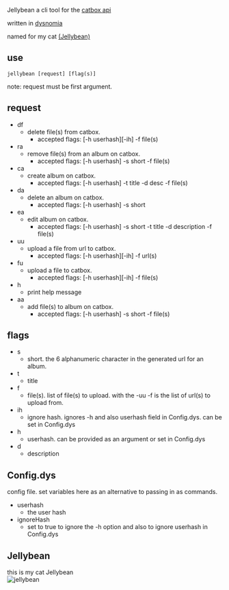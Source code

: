 Jellybean a cli tool for the [catbox api](https://catbox.moe/)  

written in [dysnomia](https://github.com/return5/Project-Dysnomia)  

named for my cat [(Jellybean)](#Jellybean)

## use
``jellybean [request] [flag(s)]``  

note: request must be first argument.  


## request
- df	
  - delete file(s) from catbox. 
    - accepted flags: [-h userhash][-ih] -f file(s)
- ra
	- remove file(s) from an album on catbox.
      - accepted flags: [-h userhash] -s short -f file(s)
- ca
	- create album on catbox.
      - accepted flags: [-h userhash] -t title -d desc -f file(s)
- da
	- delete an album on catbox.
      - accepted flags: [-h userhash] -s short  
- ea
	- edit album on catbox.
      - accepted flags: [-h userhash] -s short -t title -d description -f file(s)
- uu
	- upload a file from url to catbox.
      - accepted flags: [-h userhash][-ih] -f url(s)
- fu
	- upload a file to catbox.
      - accepted flags: [-h userhash][-ih] -f file(s)
- h
	- print help message
- aa
	- add file(s) to album on catbox.
      - accepted flags: [-h userhash] -s short -f file(s)

## flags
- s
  - short. the 6 alphanumeric character in the generated url for an album.
- t
  - title
- f
  - file(s). list of file(s) to upload. with the -uu -f is the list of url(s) to upload from.
- ih
  - ignore hash.  ignores -h and also userhash field in Config.dys. can be set in Config.dys
- h
  - userhash. can be provided as an argument or set in Config.dys
- d
  - description

## Config.dys
   config file. set variables here as an alternative to passing in as commands.
- userhash
  - the user hash
- ignoreHash
  - set to true to ignore the -h option and also to ignore userhash in Config.dys


## Jellybean
this is my cat Jellybean  
![jellybean](/picture/Jellybean.png)
